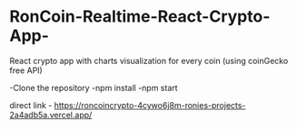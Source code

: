 # RonCoin-Realtime-React-Crypto-App-
React crypto app with charts visualization for every coin (using coinGecko free API)

-Clone the repository
-npm install
-npm start

direct link - https://roncoincrypto-4cywo6j8m-ronies-projects-2a4adb5a.vercel.app/
